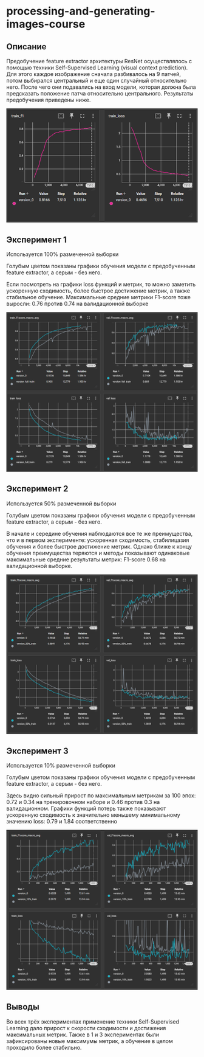 # processing-and-generating-images-course

## Описание

Предобучение feature extractor архитектуры ResNet осуществлялось с помощью техники Self-Supervised Learning (visual context prediction). Для этого каждое изображение сначала разбивалось на 9 патчей, потом выбирался центральный и еще один случайный относительно него. После чего они подавались на вход модели, которая должна была предсказать положение патча относительно центрального. Результаты предобучения приведены ниже.

![](assets/vcp_train.png)

## Эксперимент 1

Используется 100% размеченной выборки

Голубым цветом показаны графики обучения модели с предобученным feature extractor, а серым - без него.

Если посмотреть на графики loss функций и метрик, то можно заметить ускоренную сходимость, более быстрое достижение метрик, а также стабильное обучение. Максимальные средние метрики F1-score тоже выросли: 0.76 против 0.74 на валидационной выборке

![](assets/exp1.png)

## Эксперимент 2

Используется 50% размеченной выборки

Голубым цветом показаны графики обучения модели с предобученным feature extractor, а серым - без него.

В начале и середине обучения наблюдаются все те же преимущества, что и в первом эксперименте: ускоренная сходимость, стабилицазия обучения и более быстрое достижение метрик. Однако ближе к концу обучения преимущества теряются и методы показывают одинаковые максимальные средние результаты метрик: F1-score 0.68 на валидационной выборке.

![](assets/exp2.png)

## Эксперимент 3

Используется 10% размеченной выборки

Голубым цветом показаны графики обучения модели с предобученным feature extractor, а серым - без него.

Здесь видно сильный прирост по максимальным метрикам за 100 эпох: 0.72 и 0.34 на тренировочном наборе и 0.46 против 0.3 на валидационном. Графики функций потерь также показывают ускоренную сходимость к значительно меньшему минимальному значению loss: 0.79 и 1.84 соответственно

![](assets/exp3.1.png)

## Выводы

Во всех трёх экспериментах применение техники Self-Supervised Learning дало прирост к скорости сходимости и достижения максимальных метрик. Также в 1 и 3 экспериментах были зафиксированы новые максимумы метрик, а обучение в целом проходило более стабильно.